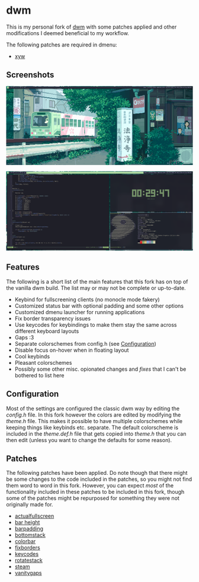 # dwm

This is my personal fork of [dwm](https://dwm.suckless.org/) with some patches applied and other modifications I deemed beneficial to my workflow.

The following patches are required in dmenu:
- [xyw](https://tools.suckless.org/dmenu/patches/xyw/)

## Screenshots
![empty](./screenshots/desktop_empty.png)

![busy](./screenshots/desktop_busy.png)

## Features
The following is a short list of the main features that this fork has on top of the vanilla dwm build. The list may or may not be complete or up-to-date.
- Keybind for fullscreening clients (no monocle mode fakery)
- Customized status bar with optional padding and some other options
- Customized dmenu launcher for running applications
- Fix border transparency issues
- Use keycodes for keybindings to make them stay the same across different keyboard layouts
- Gaps :3
- Separate colorschemes from config.h (see [Configuration](#configuration))
- Disable focus on-hover when in floating layout
- Cool keybinds
- Pleasant colorschemes
- Possibly some other misc. opionated changes and *fixes* that I can't be bothered to list here

## Configuration
Most of the settings are configured the classic dwm way by editing the *config.h* file. In this fork however the colors are edited by modifying the *theme.h* file. This makes it possible to have multiple colorschemes while keeping things like keybinds etc. separate. The default colorscheme is included in the *theme.def.h* file that gets copied into *theme.h* that you can then edit (unless you want to change the defaults for some reason).

## Patches
The following patches have been applied. Do note though that there might be some changes to the code included in the patches, so you might not find them word to word in this fork. However, you can expect *most* of the functionality included in these patches to be included in this fork, though some of the patches might be repurposed for something they were not originally made for.

- [actualfullscreen](https://dwm.suckless.org/patches/actualfullscreen/dwm-actualfullscreen-20211013-cb3f58a.diff)
- [bar height](https://dwm.suckless.org/patches/bar_height/dwm-bar-height-6.2.diff)
- [barpadding](https://dwm.suckless.org/patches/barpadding/dwm-barpadding-20211020-a786211.diff)
- [bottomstack](https://dwm.suckless.org/patches/bottomstack/)
- [colorbar](https://dwm.suckless.org/patches/colorbar/dwm-colorbar-6.3.diff)
- [fixborders](https://dwm.suckless.org/patches/alpha/dwm-fixborders-6.2.diff)
- [keycodes](https://dwm.suckless.org/patches/keycodes/dwm-keycodes-6.4.diff)
- [rotatestack](https://dwm.suckless.org/patches/rotatestack/dwm-rotatestack-20161021-ab9571b.diff)
- [steam](https://dwm.suckless.org/patches/steam/dwm-steam-6.2.diff)
- [vanitygaps](https://dwm.suckless.org/patches/vanitygaps/dwm-vanitygaps-20200610-f09418b.diff)
